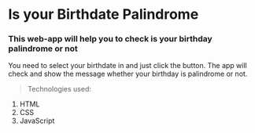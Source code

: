 # Is your Birthdate Palindrome

### This web-app will help you to check is your birthday palindrome or not

You need to select your birthdate in and just click the button.
The app will check and show the message whether your birthday is palindrome or not.

> Technologies used:

1. HTML
2. CSS
3. JavaScript
